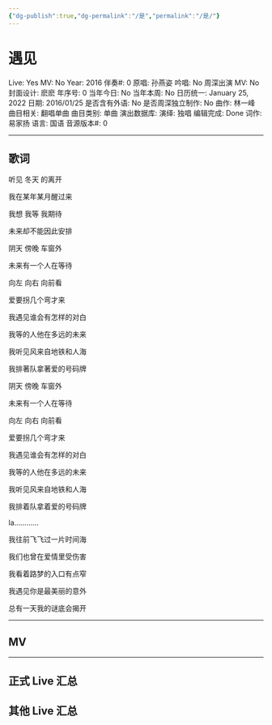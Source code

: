 ```yaml
---
{"dg-publish":true,"dg-permalink":"/是","permalink":"/是/"}
---
```



# 遇见

Live: Yes
MV: No
Year: 2016
伴奏#: 0
原唱: 孙燕姿
吟唱: No
周深出演 MV: No
封面设计: 麽麽
年序号: 0
当年今日: No
当年本周: No
日历统一: January 25, 2022
日期: 2016/01/25
是否含有外语: No
是否周深独立制作: No
曲作: 林一峰
曲目相关: 翻唱单曲
曲目类别: 单曲
演出数据库:
演绎: 独唱
编辑完成: Done
词作: 易家扬
语言: 国语
音源版本#: 0

---

## 歌词

听见 冬天 的离开

我在某年某月醒过来

我想 我等 我期待

未来却不能因此安排

阴天 傍晚 车窗外

未来有一个人在等待

向左 向右 向前看

爱要拐几个弯才来

我遇见谁会有怎样的对白

我等的人他在多远的未来

我听见风来自地铁和人海

我排著队拿著爱的号码牌

阴天 傍晚 车窗外

未来有一个人在等待

向左 向右 向前看

爱要拐几个弯才来

我遇见谁会有怎样的对白

我等的人他在多远的未来

我听见风来自地铁和人海

我排着队拿着爱的号码牌

la…………

我往前飞飞过一片时间海

我们也曾在爱情里受伤害

我看着路梦的入口有点窄

我遇见你是最美丽的意外

总有一天我的谜底会揭开

---

## MV

---

## 正式 Live 汇总

## 其他 Live 汇总
